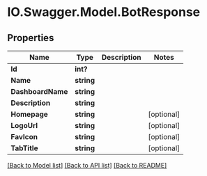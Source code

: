 # IO.Swagger.Model.BotResponse
## Properties

Name | Type | Description | Notes
------------ | ------------- | ------------- | -------------
**Id** | **int?** |  | 
**Name** | **string** |  | 
**DashboardName** | **string** |  | 
**Description** | **string** |  | 
**Homepage** | **string** |  | [optional] 
**LogoUrl** | **string** |  | [optional] 
**FavIcon** | **string** |  | [optional] 
**TabTitle** | **string** |  | [optional] 

[[Back to Model list]](../README.md#documentation-for-models) [[Back to API list]](../README.md#documentation-for-api-endpoints) [[Back to README]](../README.md)

